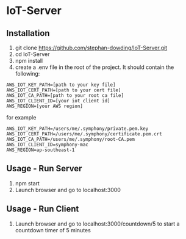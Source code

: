 # IoT-Server

## Installation

1. git clone https://github.com/stephan-dowding/IoT-Server.git 
2. cd IoT-Server 
3. npm install 
4. create a .env file in the root of the project.  It should contain the following:
```
AWS_IOT_KEY_PATH=[path to your key file]
AWS_IOT_CERT_PATH=[path to your cert file]
AWS_IOT_CA_PATH=[path to your root ca file]
AWS_IOT_CLIENT_ID=[your iot client id]
AWS_REGION=[your AWS region]
```
for example
```
AWS_IOT_KEY_PATH=/users/me/.symphony/private.pem.key
AWS_IOT_CERT_PATH=/users/me/.symphony/certificate.pem.crt
AWS_IOT_CA_PATH=/users/me/.symphony/root-CA.pem
AWS_IOT_CLIENT_ID=symphony-mac
AWS_REGION=ap-southeast-1
```

## Usage - Run Server

1. npm start 
2. Launch browser and go to localhost:3000

## Usage - Run Client

1. Launch browser and go to localhost:3000/countdown/5 to start a countdown timer of 5 minutes
